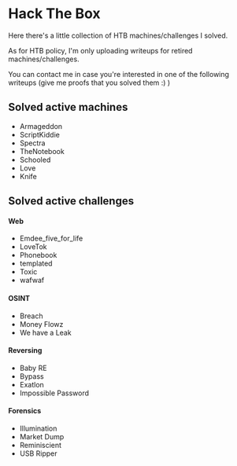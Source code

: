 # Hack The Box

Here there's a little collection of HTB machines/challenges I solved. 

As for HTB policy, I'm only uploading writeups for retired machines/challenges.

You can contact me in case you're interested in one of the following writeups (give me proofs that you solved them :) )


## Solved active machines

- Armageddon 
- ScriptKiddie
- Spectra
- TheNotebook
- Schooled
- Love
- Knife

## Solved active challenges

#### Web  
- Emdee_five_for_life 
- LoveTok 
- Phonebook 
- templated 
- Toxic 
- wafwaf 

#### OSINT  
- Breach 
- Money Flowz 
- We have a Leak 

#### Reversing  
- Baby RE
- Bypass 
- Exatlon 
- Impossible Password

#### Forensics  
- Illumination 
- Market Dump 
- Reminiscient 
- USB Ripper


